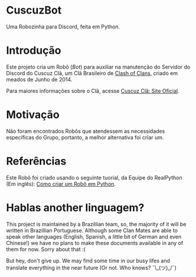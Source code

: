 # CuscuzBot

Uma Robozinha para Discord, feita em Python.

# Introdução

Este projeto cria um Robô (_Bot_) para auxiliar na manutenção do Servidor do Discord do Cuscuz Clã, um Clã Brasileiro de [Clash of Clans](https://clashofclans.com), criado em meados de Junho de 2014.

Para maiores informações sobre o Clã, acesse [Cuscuz Clã: Site Oficial](https://tiny.cc/CuscuzCla).

# Motivação

Não foram encontrados Robôs que atendessem as necessidades específicas do Grupo, portanto, a melhor alternativa foi criar um.

# Referências

Este Robô foi criado usando o seguinte tuorial, da Equipe do RealPython (Em inglês): [Como criar um Robô em Python](https://realpython.com/how-to-make-a-discord-bot-python).

# Hablas another linguagem?

This project is maintained by a Brazillian team, so, the majority of it will be written in Brazillian Portuguese. Although some Clan Mates are able to speak other languages (English, Spanish, a little bit of German and even Chinese!) we have no plans to make these documents available in any of them for now. Sorry about that :(
    
But hey, don't give up. We may find some time in our busy lifes and translate everything in the near future (Or not. Who knows? ¯\\\_(ツ)\_/¯)

